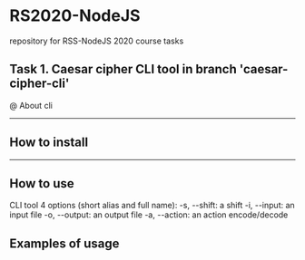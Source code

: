 # RS2020-NodeJS

repository for RSS-NodeJS 2020 course tasks

## Task 1. Caesar cipher CLI tool in branch 'caesar-cipher-cli'

@ About cli

---

## How to install

---

## How to use

CLI tool 4 options (short alias and full name): -s, --shift: a shift -i, --input: an input file -o,
--output: an output file -a, --action: an action encode/decode

## Examples of usage
